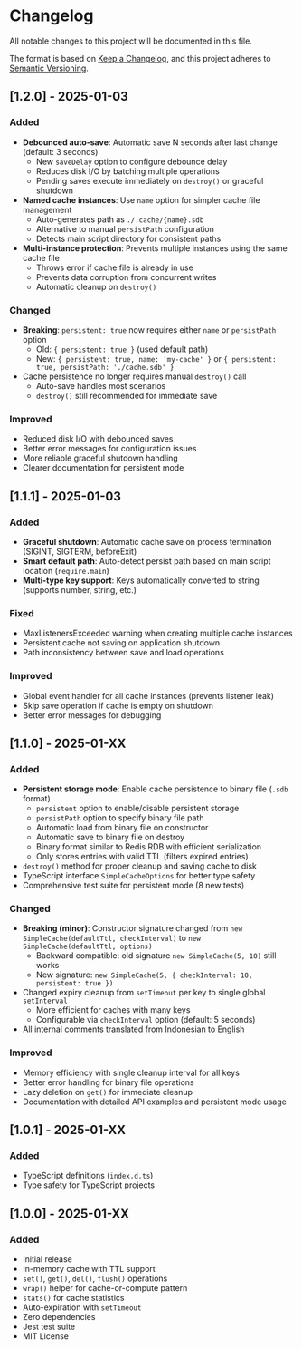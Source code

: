 # Changelog

All notable changes to this project will be documented in this file.

The format is based on [Keep a Changelog](https://keepachangelog.com/en/1.0.0/),
and this project adheres to [Semantic Versioning](https://semver.org/spec/v2.0.0.html).

## [1.2.0] - 2025-01-03

### Added
- **Debounced auto-save**: Automatic save N seconds after last change (default: 3 seconds)
  - New `saveDelay` option to configure debounce delay
  - Reduces disk I/O by batching multiple operations
  - Pending saves execute immediately on `destroy()` or graceful shutdown
- **Named cache instances**: Use `name` option for simpler cache file management
  - Auto-generates path as `./.cache/{name}.sdb`
  - Alternative to manual `persistPath` configuration
  - Detects main script directory for consistent paths
- **Multi-instance protection**: Prevents multiple instances using the same cache file
  - Throws error if cache file is already in use
  - Prevents data corruption from concurrent writes
  - Automatic cleanup on `destroy()`

### Changed
- **Breaking**: `persistent: true` now requires either `name` or `persistPath` option
  - Old: `{ persistent: true }` (used default path)
  - New: `{ persistent: true, name: 'my-cache' }` or `{ persistent: true, persistPath: './cache.sdb' }`
- Cache persistence no longer requires manual `destroy()` call
  - Auto-save handles most scenarios
  - `destroy()` still recommended for immediate save

### Improved
- Reduced disk I/O with debounced saves
- Better error messages for configuration issues
- More reliable graceful shutdown handling
- Clearer documentation for persistent mode

## [1.1.1] - 2025-01-03

### Added
- **Graceful shutdown**: Automatic cache save on process termination (SIGINT, SIGTERM, beforeExit)
- **Smart default path**: Auto-detect persist path based on main script location (`require.main`)
- **Multi-type key support**: Keys automatically converted to string (supports number, string, etc.)

### Fixed
- MaxListenersExceeded warning when creating multiple cache instances
- Persistent cache not saving on application shutdown
- Path inconsistency between save and load operations

### Improved
- Global event handler for all cache instances (prevents listener leak)
- Skip save operation if cache is empty on shutdown
- Better error messages for debugging

## [1.1.0] - 2025-01-XX

### Added
- **Persistent storage mode**: Enable cache persistence to binary file (`.sdb` format)
  - `persistent` option to enable/disable persistent storage
  - `persistPath` option to specify binary file path
  - Automatic load from binary file on constructor
  - Automatic save to binary file on destroy
  - Binary format similar to Redis RDB with efficient serialization
  - Only stores entries with valid TTL (filters expired entries)
- `destroy()` method for proper cleanup and saving cache to disk
- TypeScript interface `SimpleCacheOptions` for better type safety
- Comprehensive test suite for persistent mode (8 new tests)

### Changed
- **Breaking (minor)**: Constructor signature changed from `new SimpleCache(defaultTtl, checkInterval)` to `new SimpleCache(defaultTtl, options)`
  - Backward compatible: old signature `new SimpleCache(5, 10)` still works
  - New signature: `new SimpleCache(5, { checkInterval: 10, persistent: true })`
- Changed expiry cleanup from `setTimeout` per key to single global `setInterval`
  - More efficient for caches with many keys
  - Configurable via `checkInterval` option (default: 5 seconds)
- All internal comments translated from Indonesian to English

### Improved
- Memory efficiency with single cleanup interval for all keys
- Better error handling for binary file operations
- Lazy deletion on `get()` for immediate cleanup
- Documentation with detailed API examples and persistent mode usage

## [1.0.1] - 2025-01-XX

### Added
- TypeScript definitions (`index.d.ts`)
- Type safety for TypeScript projects

## [1.0.0] - 2025-01-XX

### Added
- Initial release
- In-memory cache with TTL support
- `set()`, `get()`, `del()`, `flush()` operations
- `wrap()` helper for cache-or-compute pattern
- `stats()` for cache statistics
- Auto-expiration with `setTimeout`
- Zero dependencies
- Jest test suite
- MIT License
